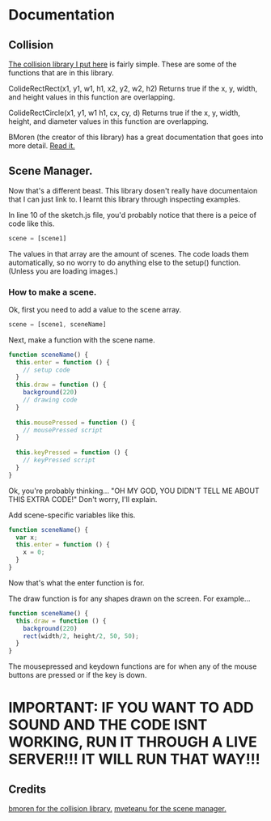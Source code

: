 # Documentation

## Collision
[The collision library I put here](https://github.com/bmoren/p5.collide2D) is fairly simple. These are some of the functions that are in this library.

ColideRectRect(x1, y1, w1, h1, x2, y2, w2, h2)
Returns true if the x, y, width, and height values in this function are overlapping.

ColideRectCircle(x1, y1, w1 h1, cx, cy, d)
Returns true if the x, y, width, height, and diameter values in this function are overlapping.

BMoren (the creator of this library) has a great documentation that goes into more detail. [Read it.](https://github.com/bmoren/p5.collide2D#readme)

## Scene Manager.

Now that's a different beast. This library dosen't really have documentaion that I can just link to. I learnt this library through inspecting examples.

In line 10 of the sketch.js file, you'd probably notice that there is a peice of code like this.

```javascript
scene = [scene1]
```

The values in that array are the amount of scenes. The code loads them automatically, so no worry to do anything else to the setup() function. (Unless you are loading images.)

### How to make a scene.

Ok, first you need to add a value to the scene array.

```javascript
scene = [scene1, sceneName]
```

Next, make a function with the scene name.

```javascript
function sceneName() {
  this.enter = function () {
    // setup code
  }
  this.draw = function () {
    background(220)
    // drawing code
  }
  
  this.mousePressed = function () {
    // mousePressed script
  }
  
  this.keyPressed = function () {
    // keyPressed script
  }
}
```
Ok, you're probably thinking...
"OH MY GOD, YOU DIDN'T TELL ME ABOUT THIS EXTRA CODE!"
Don't worry, I'll explain.

Add scene-specific variables like this.
```javascript
function sceneName() {
  var x;  
  this.enter = function () {
    x = 0;
  }
}
```
Now that's what the enter function is for.

The draw function is for any shapes drawn on the screen. For example...
```javascript
function sceneName() {
  this.draw = function () {
    background(220)
    rect(width/2, height/2, 50, 50);
  }
}
```
The mousepressed and keydown functions are for when any of the mouse buttons are pressed or if the key is down.

# IMPORTANT: IF YOU WANT TO ADD SOUND AND THE CODE ISNT WORKING, RUN IT THROUGH A LIVE SERVER!!! IT WILL RUN THAT WAY!!!

## Credits
[bmoren for the collision library.](https://github.com/bmoren)
[mveteanu for the scene manager.](https://github.com/mveteanu/)